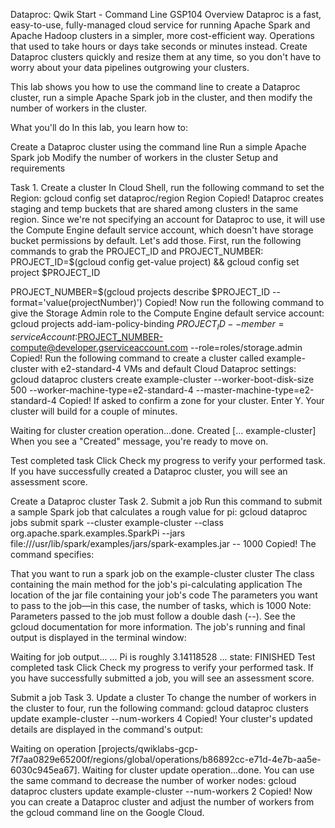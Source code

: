 Dataproc: Qwik Start - Command Line GSP104 Overview Dataproc is a fast, easy-to-use, fully-managed cloud service for running Apache Spark and Apache Hadoop clusters in a simpler, more cost-efficient way. Operations that used to take hours or days take seconds or minutes instead. Create Dataproc clusters quickly and resize them at any time, so you don't have to worry about your data pipelines outgrowing your clusters.

This lab shows you how to use the command line to create a Dataproc cluster, run a simple Apache Spark job in the cluster, and then modify the number of workers in the cluster.

What you'll do In this lab, you learn how to:

Create a Dataproc cluster using the command line Run a simple Apache Spark job Modify the number of workers in the cluster Setup and requirements

Task 1. Create a cluster In Cloud Shell, run the following command to set the Region: gcloud config set dataproc/region Region Copied! Dataproc creates staging and temp buckets that are shared among clusters in the same region. Since we're not specifying an account for Dataproc to use, it will use the Compute Engine default service account, which doesn't have storage bucket permissions by default. Let's add those. First, run the following commands to grab the PROJECT_ID and PROJECT_NUMBER: PROJECT_ID=$(gcloud config get-value project) &&
gcloud config set project $PROJECT_ID

PROJECT_NUMBER=$(gcloud projects describe $PROJECT_ID --format='value(projectNumber)') Copied! Now run the following command to give the Storage Admin role to the Compute Engine default service account: gcloud projects add-iam-policy-binding $PROJECT_ID
--member=serviceAccount:$PROJECT_NUMBER-compute@developer.gserviceaccount.com
--role=roles/storage.admin Copied! Run the following command to create a cluster called example-cluster with e2-standard-4 VMs and default Cloud Dataproc settings: gcloud dataproc clusters create example-cluster --worker-boot-disk-size 500 --worker-machine-type=e2-standard-4 --master-machine-type=e2-standard-4 Copied! If asked to confirm a zone for your cluster. Enter Y. Your cluster will build for a couple of minutes.

Waiting for cluster creation operation...done. Created [... example-cluster] When you see a "Created" message, you're ready to move on.

Test completed task Click Check my progress to verify your performed task. If you have successfully created a Dataproc cluster, you will see an assessment score.

Create a Dataproc cluster Task 2. Submit a job Run this command to submit a sample Spark job that calculates a rough value for pi: gcloud dataproc jobs submit spark --cluster example-cluster
--class org.apache.spark.examples.SparkPi
--jars file:///usr/lib/spark/examples/jars/spark-examples.jar -- 1000 Copied! The command specifies:

That you want to run a spark job on the example-cluster cluster The class containing the main method for the job's pi-calculating application The location of the jar file containing your job's code The parameters you want to pass to the job—in this case, the number of tasks, which is 1000 Note: Parameters passed to the job must follow a double dash (--). See the gcloud documentation for more information. The job's running and final output is displayed in the terminal window:

Waiting for job output... ... Pi is roughly 3.14118528 ... state: FINISHED Test completed task Click Check my progress to verify your performed task. If you have successfully submitted a job, you will see an assessment score.

Submit a job Task 3. Update a cluster To change the number of workers in the cluster to four, run the following command: gcloud dataproc clusters update example-cluster --num-workers 4 Copied! Your cluster's updated details are displayed in the command's output:

Waiting on operation [projects/qwiklabs-gcp-7f7aa0829e65200f/regions/global/operations/b86892cc-e71d-4e7b-aa5e-6030c945ea67]. Waiting for cluster update operation...done. You can use the same command to decrease the number of worker nodes: gcloud dataproc clusters update example-cluster --num-workers 2 Copied! Now you can create a Dataproc cluster and adjust the number of workers from the gcloud command line on the Google Cloud.

